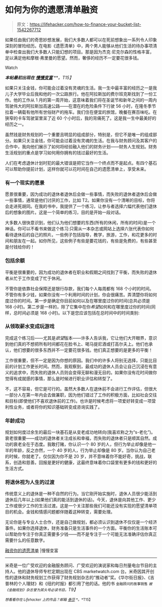# 如何为你的遗愿清单融资

> 原文：<https://lifehacker.com/how-to-finance-your-bucket-list-1542267712>

如果任由我们的奇思妙想发展，我们大多数人都可以在死前想象出一系列令人印象深刻的冒险经历。在电影《遗愿清单》中，两个男人能够从他们生活的待办事项清单中检查出我们大多数人只能幻想的项目。那是因为杰克·尼克尔森的性格丰富，足以满足他和摩根·弗里曼的愿望。然而，奢侈的经历不一定要花很多钱。

Watch

***本帖最初出现在*** [***慢慢变富***](http://www.getrichslowly.org/blog/2014/03/07/financing-your-bucket-list/) ***。*T15】**

如果只关注金钱，你可能会过着没有灵魂的生活。我一生中最丰富的经历之一是我儿子大学毕业后我和他的一次公路旅行。他在阿拉斯加的费尔班克斯找到了一份工作。他的工作从 1 月的第一周开始，这意味着我们将在圣诞节和新年之间的一周内驾驶伟大的阿拉斯加高速公路——在潜在的危险条件下行驶 56 小时，在隆冬季节拉着一辆载有他所有世俗财产的拖车。我们住在便宜的旅馆，晚餐在赛百味吃。在狭窄的卡车驾驶室里呆了近 60 个小时后，我的背痛死了。这是我一生中最美好的经历之一。

虽然钱是财务规划的一个重要且明显的组成部分，特别是，但它不是唯一的组成部分。如果只关注金钱，你可能会过着没有灵魂的生活。在我与财务顾问及其客户的合作中，我向他们展示了如何将经验融入他们的财务计划——财务人生规划。财务生活规划的重点是学习如何用你拥有的钱过最好的生活。

人们在考虑退休计划时犯的最大错误是把它当作一个终点而不是起点。有四个基石可以帮助你提前计划，这样你就可以花时间在自己的遗愿清单上，享受未来。

### **有一个现实的愿景**

愿景很重要，因为成功的退休者退休后会做一些事情，而失败的退休者退休后会做一些事情，通常是他们讨厌的工作，比如 T2。如果你没有一个清晰的目标，你将会走进死胡同。在我的书中，我提供了一个练习，让参与者选择六幅代表他们退休后的想象的图片。这是一个简单的练习，目的是开始一段对话。

大多数人很快意识到，他们认为他们想要的东西(所有的休闲，所有的时间)是一个神话。你可以不看书来做这个练习:只需从一本杂志或网站上选择六张代表你如何看待退休后的自己的照片。一些例子包括指导，教学，旅游，工作，和花更多的时间和朋友在一起。如你所见，这些例子有些是要花钱的，有些是免费的，有些甚至是付钱给你的！

### **包括余额**

平衡是很重要的，因为成功的退休者在职业和假期之间找到了平衡，而失败的退休者从忙于工作变成了忙于休闲。

不管你是依靠社会保障还是银行存款，我们每个人每周都有 168 个小时的时间。不管你有多少钱，如果你没有一个利用时间的计划，你会很痛苦。弄清楚你将如何度过你的时间。第一步是确定你目前如何以及在哪里度过你的时间(总共必须是 168 小时)。第二步是一样的，除了它集中在你*希望*如何和在哪里度过你的时间(同样，总时间必须是 168 小时)。以下是您应该包括在总时间中的时间类别:

### 从领取薪水变成玩游戏

完成这个练习后——尤其是*欲望*版本——许多人告诉我，它让他们大开眼界，意识到他们真的不想把所有时间都花在脸书上、喝马提尼酒或打高尔夫上。他们也承认，他们想要的很多东西并不一定要花很多钱。他们真正想要的是更多的平衡！

工作很重要，但不一定是因为你想的原因。我们中的许多人将别无选择，只能比目前的计划工作更长时间。然而，我观察到，最成功的退休人员会让自己沉浸在有意义的追求中，而失败的退休人员则会变得无聊和漫无目的。如果你没有花时间做你觉得有成就感的事情，那么是时候进行职业评估和转型了。

不，这不容易，但它是可行的。虽然大多数人在退休前不会进行工作评估，但很大一部分人在第一年内会去做兼职，因为他们错过了工作的积极方面，比如社会交往和目标(即使他们不喜欢退休前的工作)。也许是时候考虑将一项爱好转变成一项营利性业务，或者将你的知识基础转变成咨询实践了。

### **年龄成功**

规划如何度过余生的最后一块基石是从变老成功地转向(我喜欢称之为“s-老化”)。衰老很重要——成功的退休者关注成长和幸福，而失败的退休者只是顺其自然。成功的衰老全在于态度。我敢打赌，你认识一个 80 岁的人，但行为举止却像是他一半的年龄，反之亦然，一个 40 岁的人，行为举止却像是 80 岁。当你认为自己老的时候，你就老了。仅仅因为你不是 20 岁，并不意味着你不能好奇，挑战，联系，创造和慈善。回报是更好的健康，这最终意味着你口袋里有更多的钱和更好的生活方式。

### **将退休视为人生的过渡**

传统意义上的退休是一种不自然的行为。当它刚开始实施时，退休人员很少能活到退休后几年以上(如果他们真的能活到退休的话)。今天，退休是向其他工作、更少工作或很少工作的生活过渡。这是一个关注那些我们可能还没有实现的愿望清单项目的机会。金钱和情感问题都伴随着这种转变，需要处理。

无论你是与专业人士合作，还是自己做规划，都必须认识到退休不仅仅是一个经济事件。如果你选择退休，财务准备只是生活事件的一个方面。平衡你的生活账本可以帮助你专注于你真正需要多少钱——而不是专注于一个可能无法准确评估你真正需要什么的任意数字。

[融资你的遗愿清单](http://www.getrichslowly.org/blog/2014/03/07/financing-your-bucket-list/) |慢慢变富

* * *

米奇是一位广受欢迎的金融服务顾问、广受欢迎的演说家和每日剂量电台节目的主持人。他的退休导师专栏定期出现在 CBS marketwatch.com 台。米奇因其开创性的退休和财务规划工作获得了财务规划杂志的“推动者”奖。《华尔街日报》、《吉普林的个人理财》和《纽约时报》都引用了他的话。他的书 <small>金融顾问的故事销售</small> *<small>被《金融规划》杂志誉为其头号必读书目。</small>T9】*

<small>*想看看你在 Lifehacker 上的作品？邮箱*</small> [<small>*泰莎*</small>](https://mail.google.com/mail/?view=cm&fs=1&tf=1&to=tessa@lifehacker.com) <small>*。*T15】</small>